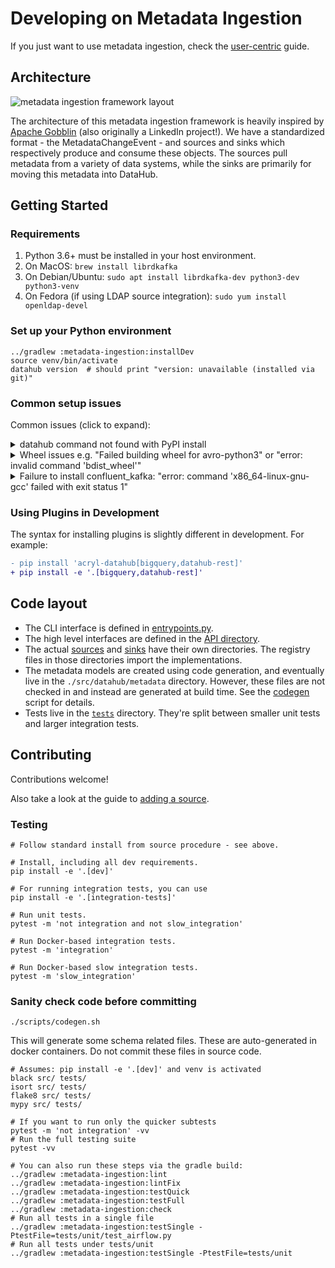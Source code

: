# Developing on Metadata Ingestion

If you just want to use metadata ingestion, check the [user-centric](./README.md) guide.

## Architecture

![metadata ingestion framework layout](../docs/imgs/datahub-metadata-ingestion-framework.png)

The architecture of this metadata ingestion framework is heavily inspired by [Apache Gobblin](https://gobblin.apache.org/) (also originally a LinkedIn project!). We have a standardized format - the MetadataChangeEvent - and sources and sinks which respectively produce and consume these objects. The sources pull metadata from a variety of data systems, while the sinks are primarily for moving this metadata into DataHub.

## Getting Started

### Requirements

1. Python 3.6+ must be installed in your host environment.
2. On MacOS: `brew install librdkafka`
3. On Debian/Ubuntu: `sudo apt install librdkafka-dev python3-dev python3-venv`
4. On Fedora (if using LDAP source integration): `sudo yum install openldap-devel`

### Set up your Python environment

```shell
../gradlew :metadata-ingestion:installDev
source venv/bin/activate
datahub version  # should print "version: unavailable (installed via git)"
```

### Common setup issues

Common issues (click to expand):

<details>
  <summary>datahub command not found with PyPI install</summary>

If you've already run the pip install, but running `datahub` in your command line doesn't work, then there is likely an issue with your PATH setup and Python.

The easiest way to circumvent this is to install and run via Python, and use `python3 -m datahub` in place of `datahub`.

```shell
python3 -m pip install --upgrade acryl-datahub
python3 -m datahub --help
```

</details>

<details>
  <summary>Wheel issues e.g. "Failed building wheel for avro-python3" or "error: invalid command 'bdist_wheel'"</summary>

This means Python's `wheel` is not installed. Try running the following commands and then retry.

```shell
pip install --upgrade pip wheel setuptools
pip cache purge
```

</details>

<details>
  <summary>Failure to install confluent_kafka: "error: command 'x86_64-linux-gnu-gcc' failed with exit status 1"</summary>

This sometimes happens if there's a version mismatch between the Kafka's C library and the Python wrapper library. Try running `pip install confluent_kafka==1.5.0` and then retrying.

</details>

### Using Plugins in Development

The syntax for installing plugins is slightly different in development. For example:

```diff
- pip install 'acryl-datahub[bigquery,datahub-rest]'
+ pip install -e '.[bigquery,datahub-rest]'
```

## Code layout

- The CLI interface is defined in [entrypoints.py](./src/datahub/entrypoints.py).
- The high level interfaces are defined in the [API directory](./src/datahub/ingestion/api).
- The actual [sources](./src/datahub/ingestion/source) and [sinks](./src/datahub/ingestion/sink) have their own directories. The registry files in those directories import the implementations.
- The metadata models are created using code generation, and eventually live in the `./src/datahub/metadata` directory. However, these files are not checked in and instead are generated at build time. See the [codegen](./scripts/codegen.sh) script for details.
- Tests live in the [`tests`](./tests) directory. They're split between smaller unit tests and larger integration tests.

## Contributing

Contributions welcome!

Also take a look at the guide to [adding a source](./adding-source.md).

### Testing

```shell
# Follow standard install from source procedure - see above.

# Install, including all dev requirements.
pip install -e '.[dev]'

# For running integration tests, you can use 
pip install -e '.[integration-tests]'

# Run unit tests.
pytest -m 'not integration and not slow_integration'

# Run Docker-based integration tests.
pytest -m 'integration'

# Run Docker-based slow integration tests.
pytest -m 'slow_integration'
```

### Sanity check code before committing

```shell
./scripts/codegen.sh
```

This will generate some schema related files. These are auto-generated in docker containers. Do not commit these files in source code.


```shell
# Assumes: pip install -e '.[dev]' and venv is activated
black src/ tests/
isort src/ tests/
flake8 src/ tests/
mypy src/ tests/

# If you want to run only the quicker subtests
pytest -m 'not integration' -vv
# Run the full testing suite
pytest -vv

# You can also run these steps via the gradle build:
../gradlew :metadata-ingestion:lint
../gradlew :metadata-ingestion:lintFix
../gradlew :metadata-ingestion:testQuick
../gradlew :metadata-ingestion:testFull
../gradlew :metadata-ingestion:check
# Run all tests in a single file
../gradlew :metadata-ingestion:testSingle -PtestFile=tests/unit/test_airflow.py
# Run all tests under tests/unit
../gradlew :metadata-ingestion:testSingle -PtestFile=tests/unit
```
